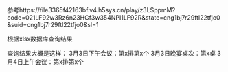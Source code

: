参考https://file3365f42163bf.v4.h5sys.cn/play/z3LSppmM?code=021LF92w3Rz6n23HGf3w354NPI1LF92R&state=cng1bj7r29ftl22tfjo0&suid=cng1bj7r29ftl22tfjo0&sl=1

根据xlsx数据库查询结果

查询结果大概是这样：
3月3日下午会议：第x排第x个
3月3日晚宴桌次：第x桌
3月4日上午会议：第x排第x个
